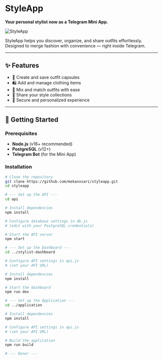 # StyleApp

**Your personal stylist now as a Telegram Mini App.**

![StyleApp](https://i.ibb.co/nq7fR8B4/StyleApp.png)

StyleApp helps you discover, organize, and share outfits effortlessly.  
Designed to merge fashion with convenience — right inside Telegram.  

---

## ✨ Features
- 👗 Create and save outfit capsules  
- 🛍️ Add and manage clothing items  
- 🔄 Mix and match outfits with ease  
- 👥 Share your style collections  
- 🔐 Secure and personalized experience  

---

## 🚀 Getting Started

### Prerequisites
- **Node.js** (v16+ recommended)  
- **PostgreSQL** (v12+)  
- **Telegram Bot** (for the Mini App)  

### Installation

```bash
# Clone the repository
git clone https://github.com/mekanxsari/styleapp.git
cd styleapp

# --- Set up the API ---
cd api

# Install dependencies
npm install

# Configure database settings in db.js
# (edit with your PostgreSQL credentials)

# Start the API server
npm start

# --- Set up the Dashboard ---
cd ../stylist-dashboard

# Configure API settings in api.js
# (set your API URL)

# Install dependencies
npm install

# Start the dashboard
npm run dev

# --- Set up the Application ---
cd ../application

# Install dependencies
npm install

# Configure API settings in api.js
# (set your API URL)

# Build the application
npm run build

# --- Done! ---